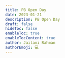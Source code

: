 ```yaml
---
title: PB Open Day
date: 2023-01-21
description: PB Open Day
draft: false
hideToc: false
enableToc: true
enableTocContent: true
author: Jailani Rahman
authorEmoji: 💻
---
```


